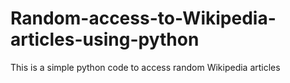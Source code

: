 # Random-access-to-Wikipedia-articles-using-python
This is a simple python code to access random Wikipedia articles 
